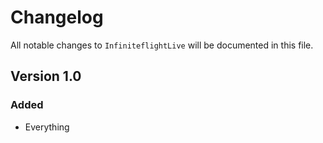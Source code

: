 # Changelog

All notable changes to `InfiniteflightLive` will be documented in this file.

## Version 1.0

### Added
- Everything
